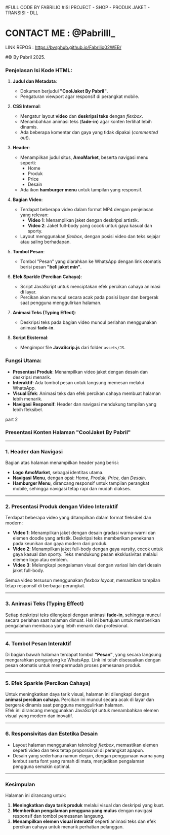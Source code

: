 #FULL CODE BY FABRILIO 
#ISI PROJECT - SHOP - PRODUK JAKET - TRANSISI - DLL

# CONTACT ME : @Pabrilll_

LINK REPOS : https://bvsphub.github.io/Fabrilio02WEB/

#© By Pabril 2025.


### Penjelasan Isi Kode HTML:

1. **Judul dan Metadata**:
   - Dokumen berjudul **"CoolJaket By Pabril"**.
   - Pengaturan viewport agar responsif di perangkat mobile.

2. **CSS Internal**:
   - Mengatur layout **video** dan **deskripsi teks** dengan *flexbox*.
   - Menambahkan animasi teks (**fade-in**) agar konten terlihat lebih dinamis.
   - Ada beberapa komentar dan gaya yang tidak dipakai (*commented out*).

3. **Header**:
   - Menampilkan judul situs, **AmoMarket**, beserta navigasi menu seperti:
     - Home
     - Produk
     - Price
     - Desain
   - Ada ikon **hamburger menu** untuk tampilan yang responsif.

4. **Bagian Video**:
   - Terdapat beberapa video dalam format MP4 dengan penjelasan yang relevan:
     - **Video 1**: Menampilkan jaket dengan deskripsi artistik.
     - **Video 2**: Jaket full-body yang cocok untuk gaya kasual dan sporty.
   - Layout menggunakan *flexbox*, dengan posisi video dan teks sejajar atau saling berhadapan.

5. **Tombol Pesan**:
   - Tombol "Pesan" yang diarahkan ke WhatsApp dengan link otomatis berisi pesan **"beli jaket min"**.

6. **Efek Sparkle (Percikan Cahaya)**:
   - Script JavaScript untuk menciptakan efek percikan cahaya animasi di layar.
   - Percikan akan muncul secara acak pada posisi layar dan bergerak saat pengguna menggulirkan halaman.

7. **Animasi Teks (Typing Effect)**:
   - Deskripsi teks pada bagian video muncul perlahan menggunakan animasi **fade-in**.

8. **Script Eksternal**:
   - Mengimpor file **JavaScrip.js** dari folder `assets/JS`.

### Fungsi Utama:
- **Presentasi Produk**: Menampilkan video jaket dengan desain dan deskripsi menarik.
- **Interaktif**: Ada tombol pesan untuk langsung memesan melalui WhatsApp.
- **Visual Efek**: Animasi teks dan efek percikan cahaya membuat halaman lebih menarik.
- **Navigasi Responsif**: Header dan navigasi mendukung tampilan yang lebih fleksibel.



part 2










### Presentasi Konten Halaman "CoolJaket By Pabril"



---

### **1. Header dan Navigasi**  
Bagian atas halaman menampilkan header yang berisi:  
- **Logo AmoMarket**, sebagai identitas utama.  
- **Navigasi Menu**, dengan opsi: *Home, Produk, Price,* dan *Desain*.  
- **Hamburger Menu**, dirancang responsif untuk tampilan perangkat mobile, sehingga navigasi tetap rapi dan mudah diakses.

---

### **2. Presentasi Produk dengan Video Interaktif**  
Terdapat beberapa video yang ditampilkan dalam format fleksibel dan modern:  
- **Video 1**: Menampilkan jaket dengan desain gradasi warna-warni dan elemen doodle yang artistik. Deskripsi teks memberikan penekanan pada keunikan dan gaya modern dari produk.  
- **Video 2**: Menampilkan jaket full-body dengan gaya varsity, cocok untuk gaya kasual dan sporty. Teks mendukung pesan eksklusivitas melalui elemen logo atau emblem.  
- **Video 3**: Melengkapi pengalaman visual dengan variasi lain dari desain jaket full-body.

Semua video tersusun menggunakan *flexbox layout*, memastikan tampilan tetap responsif di berbagai perangkat.

---

### **3. Animasi Teks (Typing Effect)**  
Setiap deskripsi teks dilengkapi dengan animasi **fade-in**, sehingga muncul secara perlahan saat halaman dimuat. Hal ini bertujuan untuk memberikan pengalaman membaca yang lebih menarik dan profesional.

---

### **4. Tombol Pesan Interaktif**  
Di bagian bawah halaman terdapat tombol **"Pesan"**, yang secara langsung mengarahkan pengunjung ke WhatsApp. Link ini telah disesuaikan dengan pesan otomatis untuk mempermudah proses pemesanan produk.

---

### **5. Efek Sparkle (Percikan Cahaya)**  
Untuk meningkatkan daya tarik visual, halaman ini dilengkapi dengan **animasi percikan cahaya**. Percikan ini muncul secara acak di layar dan bergerak dinamis saat pengguna menggulirkan halaman.  
Efek ini dirancang menggunakan JavaScript untuk menambahkan elemen visual yang modern dan inovatif.

---

### **6. Responsivitas dan Estetika Desain**  
- Layout halaman menggunakan teknologi *flexbox*, memastikan elemen seperti video dan teks tetap proporsional di perangkat apapun.  
- Desain yang sederhana namun elegan, dengan penggunaan warna yang lembut serta font yang ramah di mata, menjadikan pengalaman pengguna semakin optimal.

---

### **Kesimpulan**  
Halaman ini dirancang untuk:  
1. **Meningkatkan daya tarik produk** melalui visual dan deskripsi yang kuat.  
2. **Memberikan pengalaman pengguna yang mulus** dengan navigasi responsif dan tombol pemesanan langsung.  
3. **Menampilkan elemen visual interaktif** seperti animasi teks dan efek percikan cahaya untuk menarik perhatian pelanggan.
